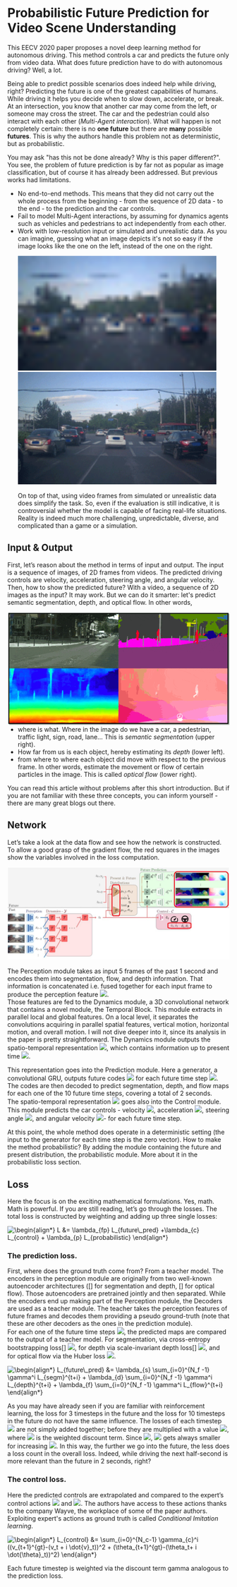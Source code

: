 # Probabilistic Future Prediction for Video Scene Understanding
This EECV 2020 paper proposes a novel deep learning method for autonomous driving. This method controls a car and predicts the future only from video data. What does future prediction have to do with autonomous driving? Well, a lot.
 
Being able to predict possible scenarios does indeed help while driving, right? Predicting the future is one of the greatest capabilities of humans. While driving it helps you decide when to slow down, accelerate, or break. At an intersection, you know that another car may come from the left, or someone may cross the street. The car and the pedestrian could also interact with each other (*Multi-Agent interaction*). What will happen is not completely certain: there is no **one future** but there are **many** possible **futures**. This is why the authors handle this problem not as deterministic, but as probabilistic.

You may ask "has this not be done already? Why is this paper different?". You see, the problem of future prediction is by far not as popular as image classification, but of course it has already been addressed.  But previous works had limitations.  
 * No end-to-end methods. This means that they did not carry out the whole process from the beginning - from the sequence of 2D data -  to the end - to the prediction and the car controls.  
 * Fail to model Multi-Agent interactions, by assuming for dynamics agents such as vehicles and pedestrians to act independently from each other.  
 * Work with low-resolution input or simulated and unrealistic data. As you can imagine, guessing what an image depicts it's not so easy if the image looks like the one on the left, instead of the one on the right. <p float="right"> <img src="images/apolloscape_lr.png" width="450" /> <img src="images/apolloscape_hr.png" width="450" /> </p> On top of that, using video frames from simulated or unrealistic data does simplify the task. So, even if the evaluation is still indicative, it is controversial whether the model is capable of facing real-life situations. Reality is indeed much more challenging, unpredictable, diverse, and complicated than a game or a simulation.

## Input & Output
First, let’s reason about the method in terms of input and output. The input is a sequence of images, of 2D frames from videos. The predicted driving controls are velocity, acceleration, steering angle, and angular velocity. Then, how to show the predicted future? With a video, a sequence of  2D images as the input?  It may work. But we can do it smarter: let's predict semantic segmentation, depth, and optical flow. In other words,
 <p> <img align="right" src="images/segmentation_depth_and_flow.gif" alt> </p>
 
* where is what. Where in the image do we have a car, a pedestrian, traffic light, sign, road, lane... This is *semantic segmentation* (upper right).
* How far from us is each object, hereby estimating its *depth* (lower left).
* from where to where each object did move with respect to the previous frame.  In other words,  estimate the movement or flow of certain particles in the image. This is called *optical flow* (lower right). 

You can read this article without problems after this short introduction. But if you are not familiar with these three concepts, you can inform yourself  - there are many great blogs out there.

## Network
Let’s take a look at the data flow and see how the network is constructed. To allow a good grasp of the gradient flow, the red squares in the images show the variables involved in the loss computation.

<img src="images/Network_loss_circles.png" />

The Perception module takes as input 5 frames of the past 1 second and encodes them into segmentation, flow, and depth information. That information is concatenated i.e. fused together for each input frame to produce the perception feature <img src="https://render.githubusercontent.com/render/math?math=x_{t-i}">.  
Those features are fed to the Dynamics module, a 3D convolutional network that contains a novel module, the Temporal Block. This module extracts in parallel local and global features. On a local level, it separates the convolutions acquiring in parallel spatial features, vertical motion, horizontal motion, and overall motion. I will not dive deeper into it, since its analysis in the paper is pretty straightforward. The Dynamics module outputs the spatio-temporal representation <img src="https://render.githubusercontent.com/render/math?math=z_{t}">, which contains information up to present time <img src="https://render.githubusercontent.com/render/math?math=t">.  

This representation goes into the Prediction module. Here a generator, a convolutional GRU, outputs future codes <img src="https://render.githubusercontent.com/render/math?math=g_{t%2Bi}"> for each future time step <img src="https://render.githubusercontent.com/render/math?math=t%2Bi">. The codes are then decoded to predict segmentation, depth, and flow maps for each one of the 10 future time steps, covering a total of 2 seconds.  
The spatio-temporal representation <img src="https://render.githubusercontent.com/render/math?math=z_{t}">  goes also into the Control module. This module predicts the car controls -  velocity <img src="https://render.githubusercontent.com/render/math?math=\v">, acceleration <img src="https://render.githubusercontent.com/render/math?math=\dot{v}">, steering angle <img src="https://render.githubusercontent.com/render/math?math=\theta">, and angular velocity <img src="https://render.githubusercontent.com/render/math?math=\dot{\theta}">- for each future time step.

At this point, the whole method does operate in a deterministic setting (the input to the generator for each time step is the zero vector).  How to make the method probabilistic? By adding the module containing the future and present distribution, the probabilistic module. More about it in the probabilistic loss section.

## Loss
Here the focus is on the exciting mathematical formulations. Yes, math. Math is powerful. If you are still reading, let’s go through the losses. The total loss is constructed by weighting and adding up three single losses:

 <img align="center" src=
"https://render.githubusercontent.com/render/math?math=%5CLarge+%5Cdisplaystyle+%5Cbegin%7Balign%2A%7D%0AL+%26%3D+%5Clambda_%7Bfp%7D+L_%7Bfuture_pred%7D+%2B%5Clambda_%7Bc%7D+L_%7Bcontrol%7D+%2B+%5Clambda_%7Bp%7D+L_%7Bprobabilistic%7D%0A%5Cend%7Balign%2A%7D%0A" 
alt="\begin{align*}
L &= \lambda_{fp} L_{future\_pred} +\lambda_{c} L_{control} + \lambda_{p} L_{probabilistic}
\end{align*}
">

### The prediction loss. 
First, where does the ground truth come from? From a teacher model. The encoders in the perception module are originally from two well-known autoencoder architectures ([] for segmentation and depth, [] for optical flow). Those autoencoders are pretrained jointly and then separated. While the encoders end up making part of the Perception module, the Decoders are used as a teacher module. The teacher takes the perception features of future frames and decodes them providing a pseudo ground-truth (note that these are other decoders as the ones in the prediction module).  
For each one of the future time steps <img src="https://render.githubusercontent.com/render/math?math=N_f">, the predicted maps are compared to the output of a teacher model. For segmentation, via cross-entropy bootstrapping loss[] <img src="https://render.githubusercontent.com/render/math?math=L_{segm}">,  for depth via scale-invariant depth loss[] <img src="https://render.githubusercontent.com/render/math?math=L_{depth}">,  and for optical flow via the Huber loss <img src="https://render.githubusercontent.com/render/math?math=L_{flow}">. 

<img src=
"https://render.githubusercontent.com/render/math?math=%5CLarge+%5Cdisplaystyle+%5Cbegin%7Balign%2A%7D%0AL_%7Bfuture_pred%7D+%26%3D+%5Clambda_%7Bs%7D+%5Csum_%7Bi%3D0%7D%5E%7BN_f+-1%7D+%5Cgamma%5Ei+L_%7Bsegm%7D%5E%7Bt%2Bi%7D+%2B+%5Clambda_%7Bd%7D+%5Csum_%7Bi%3D0%7D%5E%7BN_f+-1%7D+%5Cgamma%5Ei+L_%7Bdepth%7D%5E%7Bt%2Bi%7D+%2B+%5Clambda_%7Bf%7D+%5Csum_%7Bi%3D0%7D%5E%7BN_f+-1%7D+%5Cgamma%5Ei+L_%7Bflow%7D%5E%7Bt%2Bi%7D+%0A%5Cend%7Balign%2A%7D%0A" 
alt="\begin{align*}
L_{future\_pred} &= \lambda_{s} \sum_{i=0}^{N_f -1} \gamma^i L_{segm}^{t+i} + \lambda_{d} \sum_{i=0}^{N_f -1} \gamma^i L_{depth}^{t+i} + \lambda_{f} \sum_{i=0}^{N_f -1} \gamma^i L_{flow}^{t+i} 
\end{align*}
">

As you may have already seen if you are familiar with reinforcement learning, the loss for 3 timesteps in the future and the loss for 10 timesteps in the future do not have the same influence. The losses of each timestep <img src="https://render.githubusercontent.com/render/math?math=t"> are not simply added together; before they are multiplied with a value <img src="https://render.githubusercontent.com/render/math?math=\gamma^t">, where <img src="https://render.githubusercontent.com/render/math?math=\gamma"> is the weighted discount term. Since <img src="https://render.githubusercontent.com/render/math?math=0<\gamma<1">, <img src="https://render.githubusercontent.com/render/math?math=\gamma^t"> gets always smaller for increasing <img src="https://render.githubusercontent.com/render/math?math=0<t<N_f">. In this way, the further we go into the future, the less does a loss count in the overall loss. Indeed, while driving the next half-second is more relevant than the future in 2 seconds, right?

 
 
### The control loss. 
Here the predicted controls are extrapolated and compared to the expert’s control actions <img src="https://render.githubusercontent.com/render/math?math=v_{t}^{gt}"> and <img src="https://render.githubusercontent.com/render/math?math=\theta_{t}^{gt}">.  The authors have access to these actions thanks to the company Wayve, the workplace of some of the paper authors. Exploiting expert's actions as ground truth is called *Conditional Imitation learning*. 

<img src=
"https://render.githubusercontent.com/render/math?math=%5CLarge+%5Cdisplaystyle+%5Cbegin%7Balign%2A%7D%0AL_%7Bcontrol%7D+%26%3D++%5Csum_%7Bi%3D0%7D%5E%7BN_c-1%7D+%5Cgamma_%7Bc%7D%5Ei+%28%28v_%7Bt%2B1%7D%5E%7Bgt%7D-%28v_t+%2B+i+%5Cdot%7Bv%7D_t%29%29%5E2+%2B++%28%5Ctheta_%7Bt%2B1%7D%5E%7Bgt%7D-%28%5Ctheta_t%2B+i+%5Cdot%7B%5Ctheta%7D_t%29%29%5E2%29%0A%5Cend%7Balign%2A%7D%0A" 
alt="\begin{align*}
L_{control} &=  \sum_{i=0}^{N_c-1} \gamma_{c}^i ((v_{t+1}^{gt}-(v_t + i \dot{v}_t))^2 +  (\theta_{t+1}^{gt}-(\theta_t+ i \dot{\theta}_t))^2)
\end{align*}
">

Each future timestep is weighted via the discount term gamma analogous to the prediction loss.
